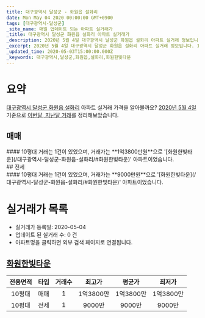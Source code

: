 ```yaml
---
title: 대구광역시 달성군 - 화원읍 설화리
date: Mon May 04 2020 00:00:00 GMT+0900
tags: [대구광역시-달성군]
_site_name: 매일 업데이트 되는 아파트 실거래가
_title: 대구광역시 달성군 화원읍 설화리 아파트 실거래가
_description: 2020년 5월 4일 대구광역시 달성군 화원읍 설화리 아파트 실거래 정보입니다. 1건 아파트 정보가 있습니다.
_excerpt: 2020년 5월 4일 대구광역시 달성군 화원읍 설화리 아파트 실거래 정보입니다. 1건 아파트 정보가 있습니다.
_updated_time: 2020-05-03T15:00:00.000Z
_keywords: 대구광역시,달성군,화원읍,설화리,화원한빛타운
---
```





# 요약
<ins>대구광역시 달성군 화원읍 설화리</ins> 아파트 실거래 가격을 알아볼까요? <ins>2020년 5월 4일</ins> 기준으로 <ins>이번달, 지난달 거래</ins>를 정리해보았습니다.

## 매매
<div class="container">
<div class="twelve columns" markdown="1">
#### 10평대
거래는 1건이 있었으며, 거래가는 **1억3800만원**으로 '[화원한빛타운](/대구광역시-달성군-화원읍-설화리/#화원한빛타운)' 아파트이었습니다.
</div>
</div>
## 전세
<div class="container">
<div class="twelve columns" markdown="1">
#### 10평대
거래는 1건이 있었으며, 거래가는 **9000만원**으로 '[화원한빛타운](/대구광역시-달성군-화원읍-설화리/#화원한빛타운)' 아파트이었습니다.
</div>
</div>



# 실거래가 목록
- 실거래가 등록일: 2020-05-04
- 업데이트 된 실거래 수: 0 건
- 아파트명을 클릭하면 외부 검색 페이지로 연결됩니다.

## [화원한빛타운](#화원한빛타운)

|전용면적|타입|거래수|최고가|평균가|최저가|
|:---:|:---:|:---:|:---:|:---:|:---:|
|10평대|<span class="deal-type-1">매매</span>|1|1억3800만|1억3800만|1억3800만|
|10평대|<span class="deal-type-2">전세</span>|1|9000만|9000만|9000만|

<br/>



